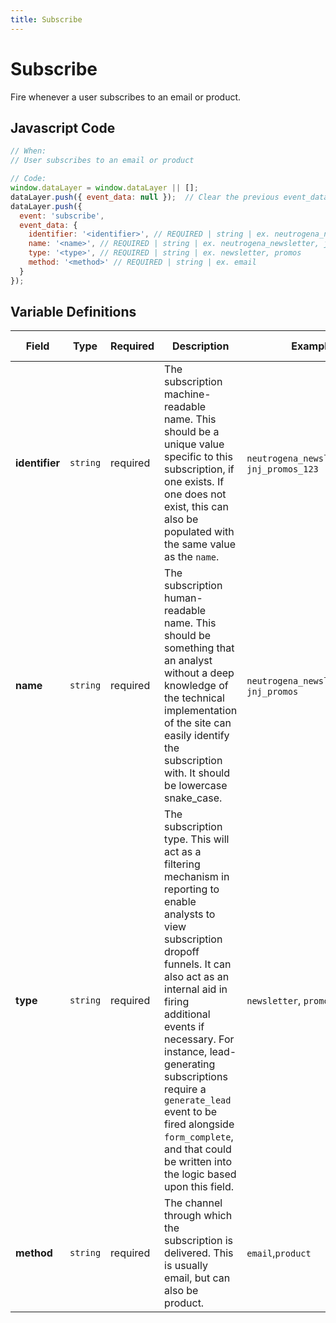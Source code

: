 ```yaml
---
title: Subscribe
---
```


# Subscribe

Fire whenever a user subscribes to an email or product.

## Javascript Code

```js
// When:
// User subscribes to an email or product

// Code:
window.dataLayer = window.dataLayer || [];
dataLayer.push({ event_data: null });  // Clear the previous event_data object.
dataLayer.push({
  event: 'subscribe',
  event_data: {
    identifier: '<identifier>', // REQUIRED | string | ex. neutrogena_newsletter_123, jnj_promos_123
    name: '<name>', // REQUIRED | string | ex. neutrogena_newsletter, jnj_promos
    type: '<type>', // REQUIRED | string | ex. newsletter, promos
    method: '<method>' // REQUIRED | string | ex. email
  }
});
```

## Variable Definitions

|Field|Type|Required|Description|Example|Maximum Length|
| --- | --- | --- | --- | --- | --- |
|**identifier**|`string`|required|The subscription machine-readable name. This should be a unique value specific to this subscription, if one exists. If one does not exist, this can also be populated with the same value as the `name`.|`neutrogena_newsletter_123`, `jnj_promos_123`|`100`|
|**name**|`string`|required|The subscription human-readable name. This should be something that an analyst without a deep knowledge of the technical implementation of the site can easily identify the subscription with. It should be lowercase snake_case.|`neutrogena_newsletter`, `jnj_promos`|`100`|
|**type**|`string`|required|The subscription type. This will act as a filtering mechanism in reporting to enable analysts to view subscription dropoff funnels. It can also act as an internal aid in firing additional events if necessary. For instance, lead-generating subscriptions require a `generate_lead` event to be fired alongside `form_complete`, and that could be written into the logic based upon this field.|`newsletter`, `promos`|`100`|
|**method**|`string`|required|The channel through which the subscription is delivered. This is usually email, but can also be product.|`email`,`product`|`100`|
